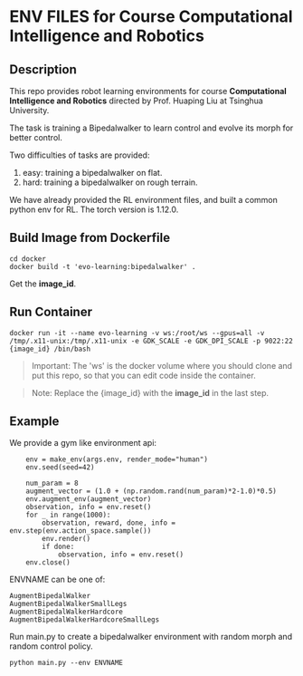 # ENV FILES for Course **Computational Intelligence and Robotics**
## Description
This repo provides robot learning environments for course **Computational Intelligence and Robotics** directed by Prof. Huaping Liu at Tsinghua University.

The task is training a Bipedalwalker to learn control and evolve its morph for better control.

Two difficulties of tasks are provided:
1. easy: training a bipedalwalker on flat.
2. hard: training a bipedalwalker on rough terrain.

We have already provided the RL environment files, and built a common python env for RL. The torch version is 1.12.0.

## Build Image from Dockerfile
```
cd docker
docker build -t 'evo-learning:bipedalwalker' . 
```
Get the **image_id**.

## Run Container
```
docker run -it --name evo-learning -v ws:/root/ws --gpus=all -v /tmp/.x11-unix:/tmp/.x11-unix -e GDK_SCALE -e GDK_DPI_SCALE -p 9022:22 {image_id} /bin/bash
```
> Important: The 'ws' is the docker volume where you should clone and put this repo, so that you can edit code inside the container.

> Note: Replace the {image_id} with the **image_id** in the last step.

## Example
We provide a gym like environment api:
```
    env = make_env(args.env, render_mode="human")
    env.seed(seed=42)

    num_param = 8
    augment_vector = (1.0 + (np.random.rand(num_param)*2-1.0)*0.5)
    env.augment_env(augment_vector)
    observation, info = env.reset()
    for _ in range(1000):
        observation, reward, done, info = env.step(env.action_space.sample())
        env.render()
        if done:
            observation, info = env.reset()
    env.close()
```
ENVNAME can be one of:
```
AugmentBipedalWalker
AugmentBipedalWalkerSmallLegs
AugmentBipedalWalkerHardcore
AugmentBipedalWalkerHardcoreSmallLegs
```
Run main.py to create a bipedalwalker environment with random morph and random control policy.
```
python main.py --env ENVNAME
```